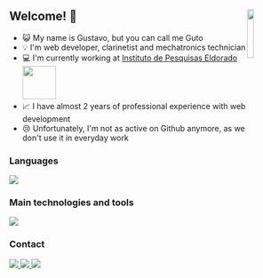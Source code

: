 ## Welcome! 👋   <img width="15%" style="float: right;" src="https://github.com/GutoRomagnolo/GutoRomagnolo/assets/80481752/08fffa27-50ec-4460-9d81-35421c9cec3e">
  <ul>
    <li>😺 My name is Gustavo, but you can call me Guto</li>
    <li>💡 I'm web developer, clarinetist and mechatronics technician</li>
    <li>💻 I'm currently working at <a href="https://www.eldorado.org.br/">Instituto de Pesquisas Eldorado</a> <img  width="60" src="https://user-images.githubusercontent.com/80481752/228376090-f6b080a9-1e6e-44fc-ade7-c5a9b30ddffd.png"></li>
    <li> 📈 I have almost 2 years of professional experience with web development</li>
    <li>😢 Unfortunately, I'm not as active on Github anymore, as we don't use it in everyday work</li>
  </ul>

### Languages
<img src="https://github.com/GutoRomagnolo/GutoRomagnolo/assets/80481752/9d114645-0f71-4a5d-9cce-28cae5e32f80">

### Main technologies and tools
<img src="https://github.com/GutoRomagnolo/GutoRomagnolo/assets/80481752/0dfa9598-e849-413b-8191-1bebd513d51e">

### Contact
  <a href="mailto:guromagnolo23@hotmail.com">
    <img src="https://img.shields.io/badge/guromagnolo23@hotmail.com-0078D4?style=for-the-badge&logo=microsoftoutlook&logoColor=white" target="_blank">
  </a>
  <a href="https://www.linkedin.com/in/gustavo-romagnolo-055584177" target="_blank">
    <img src="https://img.shields.io/badge/-LinkedIn-%230077B5?style=for-the-badge&logo=linkedin&logoColor=white" target="_blank">
  </a>
    <a href="https://instagram.com/gutoromagnolo" target="_blank"><img src="https://img.shields.io/badge/-Instagram-%23E4405F?style=for-the-badge&logo=instagram&logoColor=white" target="_blank">
